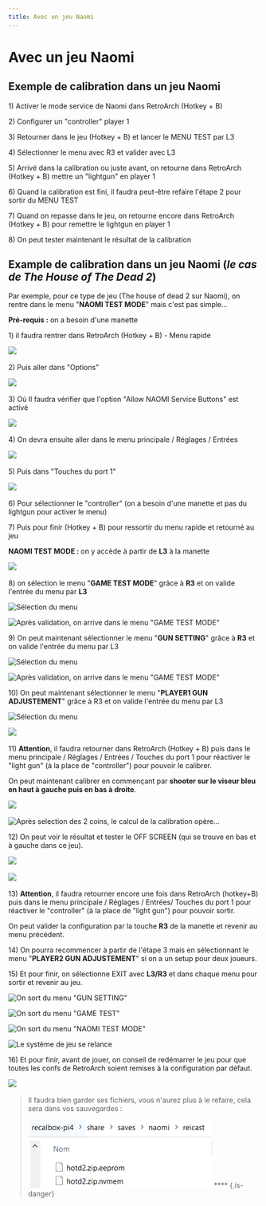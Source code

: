 ```yaml
---
title: Avec un jeu Naomi
---
```


# Avec un jeu Naomi

## Exemple de calibration dans un jeu Naomi

1\) Activer le mode service de Naomi dans RetroArch \(Hotkey + B\)

2\) Configurer un "controller" player 1

3\) Retourner dans le jeu \(Hotkey + B\) et lancer le MENU TEST par L3

4\) Sélectionner le menu avec R3 et valider avec L3

5\) Arrivé dans la calibration ou juste avant, on retourne dans RetroArch \(Hotkey + B\) mettre un "lightgun" en player 1

6\) Quand la calibration est fini, il faudra peut-être refaire l'étape 2 pour sortir du MENU TEST

7\) Quand on repasse dans le jeu, on retourne encore dans RetroArch \(Hotkey + B\) pour remettre le lightgun en player 1

8\) On peut tester maintenant le résultat de la calibration

## Example de calibration dans un jeu Naomi \(_le cas de The House of The Dead 2_\)

Par exemple, pour ce type de jeu \(The house of dead 2 sur Naomi\), on rentre dans le menu "**NAOMI TEST MODE**" mais c'est pas simple...

**Pré-requis :** on a besoin d'une manette

 1\) il faudra rentrer dans RetroArch \(Hotkey + B\) - Menu rapide

![](https://gblobscdn.gitbook.com/assets%2F-LzWj9p28FD5y9arPHmj%2F-MQTriFVbUht-L0fbMeN%2F-MQTvnZ2LKwggY4GZxqm%2Fimage.png?alt=media&token=427d22f8-1dac-4ab4-868d-2760db1d9b27)

2\) Puis aller dans "Options"

![](https://gblobscdn.gitbook.com/assets%2F-LzWj9p28FD5y9arPHmj%2F-MQTriFVbUht-L0fbMeN%2F-MQTwObLJBKXt0Pq_GvZ%2Fimage.png?alt=media&token=f20ec84d-57be-4c1b-b035-3fcf95e54246)

3\) Où Il faudra vérifier que l'option "Allow NAOMI Service Buttons" est activé

![](https://gblobscdn.gitbook.com/assets%2F-LzWj9p28FD5y9arPHmj%2F-MQTriFVbUht-L0fbMeN%2F-MQUIEBo1SD_PzdLnF7C%2Fimage.png?alt=media&token=90b1a384-02c1-4ff5-906f-7b45d9e759c9)

4\) On devra ensuite aller dans le menu principale / Réglages / Entrées

![](https://gblobscdn.gitbook.com/assets%2F-LzWj9p28FD5y9arPHmj%2F-MQTriFVbUht-L0fbMeN%2F-MQUIXcFFpKkAl-PeTD_%2Fimage.png?alt=media&token=1edb477b-9a7a-4360-8717-9635cf24ae7c)

5\) Puis dans "Touches du port 1"

![](https://gblobscdn.gitbook.com/assets%2F-LzWj9p28FD5y9arPHmj%2F-MQTriFVbUht-L0fbMeN%2F-MQUIfw35p3Xaxg23iAs%2Fimage.png?alt=media&token=466027ce-ada1-4642-a5ca-7ef6d57e821b)

6\) Pour sélectionner le "controller" \(on a besoin d'une manette et pas du lightgun pour activer le menu\)

7\) Puis pour finir \(Hotkey + B\) pour ressortir du menu rapide et retourné au jeu

**NAOMI TEST MODE :** on y accède à partir de **L3** à la manette

![](https://gblobscdn.gitbook.com/assets%2F-LzWj9p28FD5y9arPHmj%2F-MODkwwkQs9bW6blYVsz%2F-MOEGhmMCDvKNMHAQo6j%2Fimage.png?alt=media&token=70bd017e-83c1-4c1f-923d-218f157efb31)

8\) on sélection le menu "**GAME TEST MODE**" grâce à **R3** et on valide l'entrée du menu par **L3**

![S&#xE9;lection du menu](https://gblobscdn.gitbook.com/assets%2F-LzWj9p28FD5y9arPHmj%2F-MODkwwkQs9bW6blYVsz%2F-MOEHYo3eULQJFk_SLyz%2Fimage.png?alt=media&token=200f983d-fd3c-434f-b143-50c6db13a859)

![Apr&#xE8;s validation, on arrive dans le menu &quot;GAME TEST MODE&quot;](https://gblobscdn.gitbook.com/assets%2F-LzWj9p28FD5y9arPHmj%2F-MODkwwkQs9bW6blYVsz%2F-MOEHLIJCsEWfhLy8o1q%2Fimage.png?alt=media&token=c0bbecf6-fcbb-45d6-95db-d698125cc4fc)

9\) On peut maintenant sélectionner le menu "**GUN SETTING**" grâce à **R3** et on valide l'entrée du menu par L3

![S&#xE9;lection du menu](https://gblobscdn.gitbook.com/assets%2F-LzWj9p28FD5y9arPHmj%2F-MODkwwkQs9bW6blYVsz%2F-MOEIBXnf6bt3BK14ypg%2Fimage.png?alt=media&token=c40d191b-b674-4fc8-bb70-f119dd9cb8f1)

![Apr&#xE8;s validation, on arrive dans le menu &quot;GAME TEST MODE&quot;](https://gblobscdn.gitbook.com/assets%2F-LzWj9p28FD5y9arPHmj%2F-MODkwwkQs9bW6blYVsz%2F-MOEIPhcAHgM-Za_xLnq%2Fimage.png?alt=media&token=cfd5eff2-dea8-4843-8725-dfd83ea0d06f)

10\) On peut maintenant sélectionner le menu "**PLAYER1 GUN ADJUSTEMENT**" grâce à R3 et on valide l'entrée du menu par L3

![S&#xE9;lection du menu](https://gblobscdn.gitbook.com/assets%2F-LzWj9p28FD5y9arPHmj%2F-MODkwwkQs9bW6blYVsz%2F-MOEInKnwwIyFRhf32Ci%2Fimage.png?alt=media&token=0ef0f820-a52c-4370-9e53-582f2930902b)

![](https://gblobscdn.gitbook.com/assets%2F-LzWj9p28FD5y9arPHmj%2F-MODkwwkQs9bW6blYVsz%2F-MOEJ2iL-JYP9uzcF3TT%2Fimage.png?alt=media&token=c45ef294-85c0-41a6-99d8-404a8fbc9e89)

11\) **Attention**, il faudra retourner dans RetroArch \(Hotkey + B\) puis dans le menu principale / Réglages / Entrées / Touches du port 1 pour réactiver le "light gun" \(à la place de "controller"\) pour pouvoir le calibrer.

On peut maintenant calibrer en commençant par **shooter sur le viseur bleu en haut à gauche puis en bas à droite**.

![](https://gblobscdn.gitbook.com/assets%2F-LzWj9p28FD5y9arPHmj%2F-MODkwwkQs9bW6blYVsz%2F-MOEKzM5UPpigryY5RmV%2Fimage.png?alt=media&token=1c250048-30a5-442c-9dda-964e6f3cdb49)

![Apr&#xE8;s selection des 2 coins, le calcul de la calibration op&#xE8;re...](https://gblobscdn.gitbook.com/assets%2F-LzWj9p28FD5y9arPHmj%2F-MODkwwkQs9bW6blYVsz%2F-MOEKSF_85duOQZldRz_%2Fimage.png?alt=media&token=38bc7a91-2679-4c77-aa5b-55f581234a5d)

12\) On peut voir le résultat et tester le OFF SCREEN \(qui se trouve en bas et à gauche dans ce jeu\).

![](https://gblobscdn.gitbook.com/assets%2F-LzWj9p28FD5y9arPHmj%2F-MODkwwkQs9bW6blYVsz%2F-MOELPWVZgehJC3efTV0%2Fimage.png?alt=media&token=4f2592d1-b0f1-42c4-87b7-dc6aad3e3c8e)

![](https://gblobscdn.gitbook.com/assets%2F-LzWj9p28FD5y9arPHmj%2F-MODkwwkQs9bW6blYVsz%2F-MOELXaXDatyVarxzv-7%2Fimage.png?alt=media&token=3bbccf21-8d3d-48a9-bb1d-7d8a9925d1dc)

13\) **Attention**, il faudra retourner encore une fois dans RetroArch \(hotkey+B\) puis dans le menu principale / Réglages / Entrées/ Touches du port 1 pour réactiver le "controller" \(à la place de "light gun"\) pour pouvoir sortir.

On peut valider la configuration par la touche **R3** de la manette et revenir au menu précédent.

14\) On pourra recommencer à partir de l'étape 3 mais en sélectionnant le menu "**PLAYER2 GUN ADJUSTEMENT**" si on a un setup pour deux joueurs.

15\) Et pour finir, on sélectionne EXIT avec **L3/R3** et dans chaque menu pour sortir et revenir au jeu.

![On sort du menu &quot;GUN SETTING&quot;](https://gblobscdn.gitbook.com/assets%2F-LzWj9p28FD5y9arPHmj%2F-MODkwwkQs9bW6blYVsz%2F-MOEMOq9IQP_WG9BCjCH%2Fimage.png?alt=media&token=09537c26-ada9-4578-9dd1-d70c387ceb74)

![On sort du menu &quot;GAME TEST&quot;](https://gblobscdn.gitbook.com/assets%2F-LzWj9p28FD5y9arPHmj%2F-MODkwwkQs9bW6blYVsz%2F-MOEMYzPVxLfIJMIaOrB%2Fimage.png?alt=media&token=d68f7cc5-d270-40e5-88b4-0b405c3c8ee8)

![On sort du menu &quot;NAOMI TEST MODE&quot;](https://gblobscdn.gitbook.com/assets%2F-LzWj9p28FD5y9arPHmj%2F-MODkwwkQs9bW6blYVsz%2F-MOEMi3sF4J9uTasr_nW%2Fimage.png?alt=media&token=feae15e1-c977-452e-9236-3516f56a45bd)

![Le syst&#xE8;me de jeu se relance](https://gblobscdn.gitbook.com/assets%2F-LzWj9p28FD5y9arPHmj%2F-MODkwwkQs9bW6blYVsz%2F-MOEMtarAPOTOPIIIYOu%2Fimage.png?alt=media&token=cfd83faa-e16f-4744-924f-db4b19ba2f2c)

16\) Et pour finir, avant de jouer, on conseil de redémarrer le jeu pour que toutes les confs de RetroArch soient remises à la configuration par défaut.

![](https://gblobscdn.gitbook.com/assets%2F-LzWj9p28FD5y9arPHmj%2F-MODkwwkQs9bW6blYVsz%2F-MOEN0Hycrz0fzbHnTdc%2Fimage.png?alt=media&token=7be2a39c-f5d3-418a-b1dd-b85e0ebd6dd7)


>Il faudra bien garder ses fichiers, vous n'aurez plus à le refaire, cela sera dans vos sauvegardes :  
>
>![](./image%20%28161%29.png) ****
{.is-danger}

